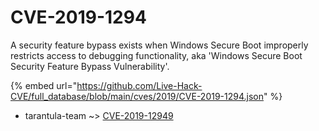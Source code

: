 # CVE-2019-1294

A security feature bypass exists when Windows Secure Boot improperly restricts access to debugging functionality, aka 'Windows Secure Boot Security Feature Bypass Vulnerability'.

{% embed url="https://github.com/Live-Hack-CVE/full_database/blob/main/cves/2019/CVE-2019-1294.json" %}


* tarantula-team ~> [CVE-2019-12949](https://zeste.alice-snow.ru/2019/database/cve-2019-1294/cve-2019-12949-tarantula-team)